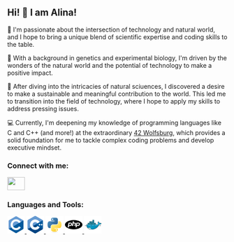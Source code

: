<img src="https://komarev.com/ghpvc/?username=ialinaok&style=flat-square&color=blue" alt=""/>

## Hi! 👋 I am Alina!

🌿 I'm passionate about the intersection of technology and natural world, and I hope to bring a unique blend of scientific expertise and coding skills to the table. 

🧬 With a background in genetics and experimental biology, I'm driven by the wonders of the natural world and the potential of technology to make a positive impact.

🌊 After diving into the intricacies of natural sciuences, I discovered a desire to make a sustainable and meaningful contribution to the world. This led me to transition into the field of technology, where I hope to apply my skills to address pressing issues.

💻 Currently, I'm deepening my knowledge of programming languages like C and C++ (and more!) at the extraordinary [42 Wolfsburg](https://42wolfsburg.de), which provides a solid foundation for me to tackle complex coding problems and develop executive mindset.

<h3 align="left">Connect with me:</h3>
<p align="left">
<a href="https://www.linkedin.com/in/ialinaok/" target="blank"><img align="center" src="https://raw.githubusercontent.com/rahuldkjain/github-profile-readme-generator/master/src/images/icons/Social/linked-in-alt.svg" height="30" width="40" /></a>
</p>

<h3 align="left">Languages and Tools:</h3>
<p align="left">
  <a href="https://www.cprogramming.com/" target="_blank" rel="noreferrer"> <img src="https://raw.githubusercontent.com/devicons/devicon/master/icons/c/c-original.svg" alt="c" width="40" height="40"/> </a> 
  <a href="https://www.w3schools.com/cpp/" target="_blank" rel="noreferrer"> <img src="https://raw.githubusercontent.com/devicons/devicon/master/icons/cplusplus/cplusplus-original.svg" alt="cplusplus" width="40" height="40"/> </a>
  <a href="https://www.python.org" target="_blank" rel="noreferrer"> <img src="https://raw.githubusercontent.com/devicons/devicon/master/icons/python/python-original.svg" alt="python" width="40" height="40"/> </a>
  <a href="https://www.php.net/" target="_blank" rel="noreferrer"> <img src="https://github.com/devicons/devicon/blob/master/icons/php/php-plain.svg" alt="php" width="40" height="40"/> </a>
  <a href="https://www.docker.com/" target="_blank" rel="noreferrer"> <img src="https://github.com/devicons/devicon/blob/master/icons/docker/docker-original.svg" alt="docker" width="40" height="40"/> </a> </p>
  


<!--
**ialinaok/ialinaok** is a ✨ _special_ ✨ repository because its `README.md` (this file) appears on your GitHub profile.

Here are some ideas to get you started:

- 🔭 I’m currently working on ...
- 🌱 I’m currently learning ...
- 👯 I’m looking to collaborate on ...
- 🤔 I’m looking for help with ...
- 💬 Ask me about ...
- 📫 How to reach me: ...
- 😄 Pronouns: ...
- ⚡ Fun fact: ...
-->
